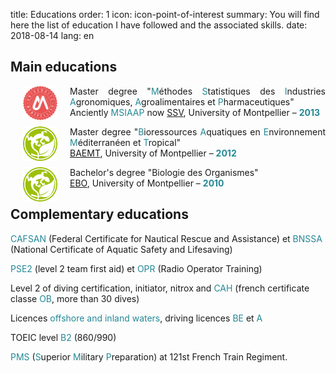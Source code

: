 title: Educations
order: 1
icon: icon-point-of-interest
summary: You will find here the list of education I have followed and the associated skills.
date: 2018-08-14
lang: en

## Main educations

<p style="text-align: justify">
<a href="https://formations.umontpellier.fr/fr/formations/sciences-technologies-sante-STS/master-XB/master-mathematiques-program-fruai0342321nprme157/statistique-pour-les-sciences-de-la-vie-subprogram-pr496.html" target="_blank">
<img align=left src="/pictures/logos/logo_universite_montpellier.png" width="55" height="55" hspace="20"></a>
Master degree "<font color="#238896">M</font>éthodes <font color="#238896">S</font>tatistiques des <font color="#238896">I</font>ndustries <font color="#238896">A</font>gronomiques, <font color="#238896">A</font>groalimentaires et <font color="#238896">P</font>harmaceutiques"<br> Anciently <font color="#238896">MSIAAP</font> now <a href="https://formations.umontpellier.fr/fr/formations/sciences-technologies-sante-STS/master-XB/master-mathematiques-program-fruai0342321nprme157/statistique-pour-les-sciences-de-la-vie-subprogram-pr496.html" target="_blank">SSV</a>, University of Montpellier – <font color="#238896"><strong>2013</strong></font>
</p>

<p style="text-align: justify">
<a href="https://biologie-ecologie.com/parcours-baemt/" target="_blank">
<img align=left src="/pictures/logos/logo_bee.png" width="55" height="55" hspace="20"></a>
Master degree "<font color="#238896">B</font>ioressources <font color="#238896">A</font>quatiques en <font color="#238896">E</font>nvironnement <font color="#238896">M</font>éditerranéen et <font color="#238896">T</font>ropical"<br> <a href="https://biologie-ecologie.com/parcours-baemt/" target="_blank">BAEMT</a>, University of Montpellier – <font color="#238896"><strong>2012</strong></font>
</p>

<p style="text-align: justify">
<a href="https://biologie-ecologie.com/licence-biologie/licence-ebo/" target="_blank">
<img align=left src="/pictures/logos/logo_bee.png" width="55" height="55" hspace="20"></a>
Bachelor's degree "Biologie des Organismes" <br> <a href="https://biologie-ecologie.com/licence-biologie/licence-ebo/" target="_blank">EBO</a>, University of Montpellier – <font color="#238896"><strong>2010</strong></font>
</p>

## Complementary educations

<font color="#238896">CAFSAN</font> (Federal Certificate for Nautical Rescue and Assistance) et <font color="#238896">BNSSA</font> (National Certificate of Aquatic Safety and Lifesaving)

<font color="#238896">PSE2</font> (level 2 team first aid) et <font color="#238896">OPR</font> (Radio Operator Training)

Level 2 of diving certification, initiator, nitrox and <font color="#238896">CAH</font> (french certificate classe <font color="#238896">OB</font>, more than 30 dives)

Licences <font color="#238896">offshore and inland waters</font>, driving licences <font color="#238896"> BE</font> et <font color="#238896">A</font>

TOEIC level <font color="#238896">B2</font> (860/990)

<font color="#238896">PMS</font> (<font color="#238896">S</font>uperior <font color="#238896">M</font>ilitary <font color="#238896">P</font>reparation) at 121st French Train Regiment.